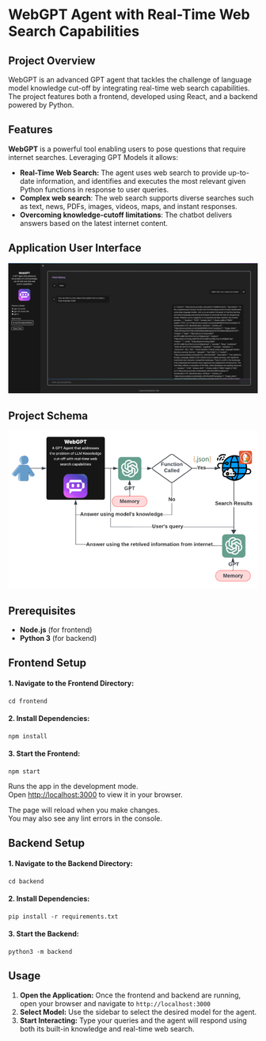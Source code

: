 # WebGPT Agent with Real-Time Web Search Capabilities

## Project Overview

WebGPT is an advanced GPT agent that tackles the challenge of language model knowledge cut-off by integrating real-time web search capabilities. The project features both a frontend, developed using React, and a backend powered by Python.

## Features
**WebGPT** is a powerful tool enabling users to pose questions that require internet searches. Leveraging GPT Models it allows:
* **Real-Time Web Search:** The agent uses web search to provide up-to-date information, and identifies and executes the most relevant given Python functions in response to user queries.
* **Complex web search**: The web search supports diverse searches such as text, news, PDFs, images, videos, maps, and instant responses.
* **Overcoming knowledge-cutoff limitations**: The chatbot delivers answers based on the latest internet content.

## Application User Interface
<div align="center">
  <img src="images/ui.png" alt="UI">
</div>

## Project Schema
<div align="center">
  <img src="images/project_schema.png" alt="Schema">
</div>

## Prerequisites

* **Node.js** (for frontend)
* **Python 3** (for backend)

## Frontend Setup

#### 1. Navigate to the Frontend Directory:
```
cd frontend
```

#### 2. Install Dependencies:
```
npm install
```

#### 3. Start the Frontend:
```
npm start
```

Runs the app in the development mode.\
Open [http://localhost:3000](http://localhost:3000) to view it in your browser.

The page will reload when you make changes.\
You may also see any lint errors in the console.

## Backend Setup
#### 1. Navigate to the Backend Directory:
```
cd backend
```

#### 2. Install Dependencies:
```
pip install -r requirements.txt
```

#### 3. Start the Backend:
```
python3 -m backend
```

## Usage
1. **Open the Application:** Once the frontend and backend are running, open your browser and navigate to `http://localhost:3000`
2. **Select Model:** Use the sidebar to select the desired model for the agent.
3. **Start Interacting:** Type your queries and the agent will respond using both its built-in knowledge and real-time web search.
